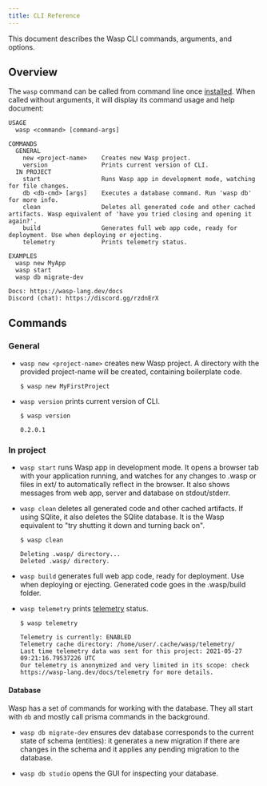 ```yaml
---
title: CLI Reference
---
```

This document describes the Wasp CLI commands, arguments, and options.

## Overview

The `wasp` command can be called from command line once [installed](https://wasp-lang.dev/docs/#2-installation). 
When called without arguments, it will display its command usage and help document:

```
USAGE
  wasp <command> [command-args]

COMMANDS
  GENERAL
    new <project-name>    Creates new Wasp project.
    version               Prints current version of CLI.
  IN PROJECT
    start                 Runs Wasp app in development mode, watching for file changes.
    db <db-cmd> [args]    Executes a database command. Run 'wasp db' for more info.
    clean                 Deletes all generated code and other cached artifacts. Wasp equivalent of 'have you tried closing and opening it again?'.
    build                 Generates full web app code, ready for deployment. Use when deploying or ejecting.
    telemetry             Prints telemetry status.

EXAMPLES
  wasp new MyApp
  wasp start
  wasp db migrate-dev

Docs: https://wasp-lang.dev/docs
Discord (chat): https://discord.gg/rzdnErX

```

## Commands
### General
 - `wasp new <project-name>` creates new Wasp project. A directory with the provided project-name will be created, containing boilerplate code.
 
   ```
   $ wasp new MyFirstProject
   ```
 - `wasp version` prints current version of CLI.
 
   ```
   $ wasp version
   
   0.2.0.1
   ``` 
   
### In project
 - `wasp start` runs Wasp app in development mode. It opens a browser tab with your application running, and watches for any changes to .wasp or files in ext/ to automatically reflect in the browser. It also shows messages from web app, server and database on stdout/stderr.
 
 - `wasp clean` deletes all generated code and other cached artifacts. If using SQlite, it also deletes the SQlite database. It is the Wasp equivalent to "try shutting it down and turning back on".
  
   ```
   $ wasp clean
   
   Deleting .wasp/ directory...
   Deleted .wasp/ directory.
   ```
 
 - `wasp build` generates full web app code, ready for deployment. Use when deploying or ejecting. Generated code goes in the .wasp/build folder.
  
 - `wasp telemetry` prints [telemetry](https://wasp-lang.dev/docs/telemetry) status.
   
   ```
   $ wasp telemetry 
   
   Telemetry is currently: ENABLED
   Telemetry cache directory: /home/user/.cache/wasp/telemetry/
   Last time telemetry data was sent for this project: 2021-05-27 09:21:16.79537226 UTC
   Our telemetry is anonymized and very limited in its scope: check https://wasp-lang.dev/docs/telemetry for more details.

   ```
   
#### Database 
Wasp has a set of commands for working with the database. They all start with `db` and mostly call prisma commands in the background.

 - `wasp db migrate-dev` ensures dev database corresponds to the current state of schema (entities): it generates a new migration if there are changes in the schema and it applies any pending migration to the database.
   
 - `wasp db studio` opens the GUI for inspecting your database.
